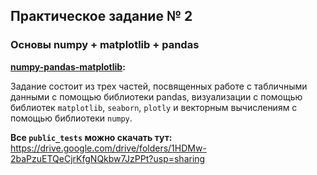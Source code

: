 ## Практическое задание № 2
### Основы numpy + matplotlib + pandas

<b> [numpy-pandas-matplotlib](./numpy-pandas-matplotlib.ipynb): </b><br>

Задание состоит из трех частей, посвященных работе с табличными данными с помощью библиотеки pandas, визуализации с помощью библиотек `matplotlib`, `seaborn`, `plotly` и векторным вычислениям с помощью библиотеки `numpy`.

<b> Все `public_tests` можно скачать тут:</b>
https://drive.google.com/drive/folders/1HDMw-2baPzuETQeCjrKfgNQkbw7JzPPt?usp=sharing